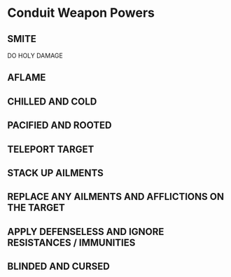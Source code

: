 # Conduit Weapon Powers

## SMITE

DO HOLY DAMAGE

## AFLAME

## CHILLED AND COLD

## PACIFIED AND ROOTED

## TELEPORT TARGET

## STACK UP AILMENTS

## REPLACE ANY AILMENTS AND AFFLICTIONS ON THE TARGET

## APPLY DEFENSELESS AND IGNORE RESISTANCES / IMMUNITIES

## BLINDED AND CURSED

